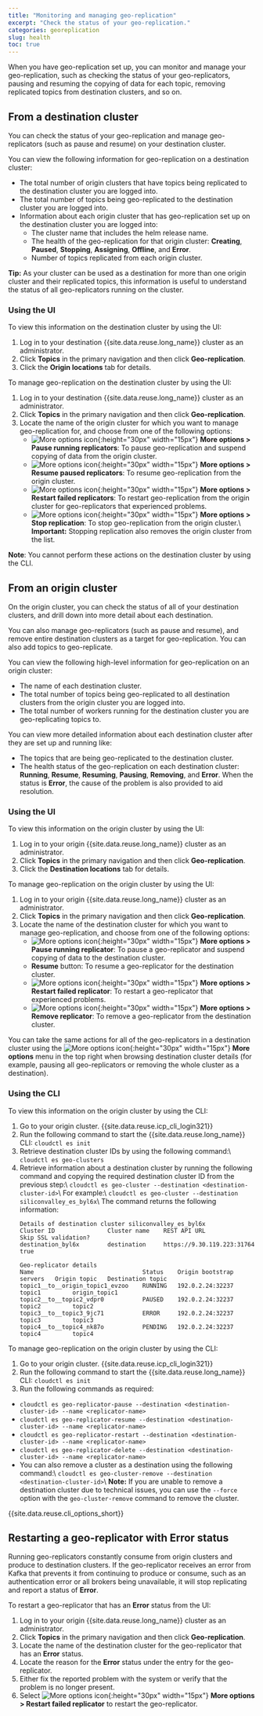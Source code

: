 ```yaml
---
title: "Monitoring and managing geo-replication"
excerpt: "Check the status of your geo-replication."
categories: georeplication
slug: health
toc: true
---
```

When you have geo-replication set up, you can monitor and manage your geo-replication, such as checking the status of your geo-replicators, pausing and resuming the copying of data for each topic, removing replicated topics from destination clusters, and so on.

## From a destination cluster

You can check the status of your geo-replication and manage geo-replicators (such as pause and resume) on your destination cluster.

You can view the following information for geo-replication on a destination cluster:

* The total number of origin clusters that have topics being replicated to the destination cluster you are logged into.
* The total number of topics being geo-replicated to the destination cluster you are logged into.
* Information about each origin cluster that has geo-replication set up on the destination cluster you are logged into:
    - The cluster name that includes the helm release name.
    - The health of the geo-replication for that origin cluster: **Creating**, **Paused**, **Stopping**, **Assigning**, **Offline**, and **Error**.
    - Number of topics replicated from each origin cluster.

**Tip:** As your cluster can be used as a destination for more than one origin cluster and their replicated topics, this information is useful to understand the status of all geo-replicators running on the cluster.

### Using the UI

To view this information on the destination cluster by using the UI:
1. Log in to your destination {{site.data.reuse.long_name}} cluster as an administrator.
2. Click **Topics** in the primary navigation and then click **Geo-replication**.
3. Click the **Origin locations** tab for details.

To manage geo-replication on the destination cluster by using the UI:
1. Log in to your destination {{site.data.reuse.long_name}} cluster as an administrator.
2. Click **Topics** in the primary navigation and then click **Geo-replication**.
3. Locate the name of the origin cluster for which you want to manage geo-replication for, and choose from one of the following options:
    - ![More options icon](../../../images/more_options.png "Three vertical dots for the more options icon at end of each row."){:height="30px" width="15px"} **More options > Pause running replicators**: To pause geo-replication and suspend copying of data from the origin cluster.
    - ![More options icon](../../../images/more_options.png "Three vertical dots for the more options icon at end of each row."){:height="30px" width="15px"} **More options > Resume paused replicators**: To resume geo-replication from the origin cluster.
    - ![More options icon](../../../images/more_options.png "Three vertical dots for the more options icon at end of each row."){:height="30px" width="15px"} **More options > Restart failed replicators**: To restart geo-replication from the origin cluster for geo-replicators that experienced problems.
    - ![More options icon](../../../images/more_options.png "Three vertical dots for the more options icon at end of each row."){:height="30px" width="15px"} **More options > Stop replication**: To stop geo-replication from the origin cluster.\\
      **Important:** Stopping replication also removes the origin cluster from the list.

**Note**: You cannot perform these actions on the destination cluster by using the CLI.

## From an origin cluster

On the origin cluster, you can check the status of all of your destination clusters, and drill down into more detail about each destination.

You can also manage geo-replicators (such as pause and resume), and remove entire destination clusters as a target for geo-replication. You can also add topics to geo-replicate.

You can view the following high-level information for geo-replication on an origin cluster:

* The name of each destination cluster.
* The total number of topics being geo-replicated to all destination clusters from the origin cluster you are logged into.
* The total number of workers running for the destination cluster you are geo-replicating topics to.

You can view more detailed information about each destination cluster after they are set up and running like:

* The topics that are being geo-replicated to the destination cluster.
* The health status of the geo-replication on each destination cluster: **Running**, **Resume**, **Resuming**, **Pausing**, **Removing**, and **Error**. When the status is **Error**, the cause of the problem is also provided to aid resolution.

### Using the UI

To view this information on the origin cluster by using the UI:
1. Log in to your origin {{site.data.reuse.long_name}} cluster as an administrator.
2. Click **Topics** in the primary navigation and then click **Geo-replication**.
3. Click the **Destination locations** tab for details.

To manage geo-replication on the origin cluster by using the UI:
1. Log in to your origin {{site.data.reuse.long_name}} cluster as an administrator.
2. Click **Topics** in the primary navigation and then click **Geo-replication**.
3. Locate the name of the destination cluster for which you want to manage geo-replication, and choose from one of the following options:
    - ![More options icon](../../../images/more_options.png "Three vertical dots for the more options icon at end of each row."){:height="30px" width="15px"} **More options > Pause running replicator**: To pause a geo-replicator and suspend copying of data to the destination cluster.
    - **Resume** button: To resume a geo-replicator for the destination cluster.
    - ![More options icon](../../../images/more_options.png "Three vertical dots for the more options icon at end of each row."){:height="30px" width="15px"} **More options > Restart failed replicator**: To restart a geo-replicator that experienced problems.
    - ![More options icon](../../../images/more_options.png "Three vertical dots for the more options icon at end of each row."){:height="30px" width="15px"} **More options > Remove replicator**: To remove a geo-replicator from the destination cluster.

You can take the same actions for all of the geo-replicators in a destination cluster using the ![More options icon](../../../images/more_options.png "Three vertical dots for the more options icon at end of each row."){:height="30px" width="15px"} **More options** menu in the top right when browsing  destination cluster details (for example, pausing all geo-replicators or removing the whole cluster as a destination).

### Using the CLI

To view this information on the origin cluster by using the CLI:
1. Go to your origin cluster. {{site.data.reuse.icp_cli_login321}}
2. Run the following command to start the {{site.data.reuse.long_name}} CLI: `cloudctl es init`
3. Retrieve destination cluster IDs by using the following command:\\
   `cloudctl es geo-clusters`
4. Retrieve information about a destination cluster by running the following command and copying the required destination cluster ID from the previous step:\\
   `cloudctl es geo-cluster --destination <destination-cluster-id>`\\
   For example:\\
   `cloudctl es geo-cluster --destination siliconvalley_es_byl6x`\\
   The command returns the following information:
   ```
   Details of destination cluster siliconvalley_es_byl6x
   Cluster ID               Cluster name    REST API URL                 Skip SSL validation?
   destination_byl6x        destination     https://9.30.119.223:31764   true

   Geo-replicator details
   Name                               Status    Origin bootstrap servers   Origin topic   Destination topic
   topic1__to__origin_topic1_evzoo    RUNNING   192.0.2.24:32237           topic1         origin_topic1
   topic2__to__topic2_vdpr0           PAUSED    192.0.2.24:32237           topic2         topic2
   topic3__to__topic3_9jc71           ERROR     192.0.2.24:32237           topic3         topic3
   topic4__to__topic4_nk87o           PENDING   192.0.2.24:32237           topic4         topic4
   ```

To manage geo-replication on the origin cluster by using the CLI:
1. Go to your origin cluster. {{site.data.reuse.icp_cli_login321}}
2. Run the following command to start the {{site.data.reuse.long_name}} CLI: `cloudctl es init`
3. Run the following commands as required:
  - `cloudctl es geo-replicator-pause --destination <destination-cluster-id> --name <replicator-name>`
  - `cloudctl es geo-replicator-resume --destination <destination-cluster-id> --name <replicator-name>`
  - `cloudctl es geo-replicator-restart --destination <destination-cluster-id> --name <replicator-name>`
  - `cloudctl es geo-replicator-delete --destination <destination-cluster-id> --name <replicator-name>`
  - You can also remove a cluster as a destination using the following command:\\
     `cloudctl es geo-cluster-remove --destination <destination-cluster-id>`\\
     **Note:** If you are unable to remove a destination cluster due to technical issues, you can use the `--force` option with the `geo-cluster-remove` command to remove the cluster.

{{site.data.reuse.cli_options_short}}

## Restarting a geo-replicator with Error status

Running geo-replicators constantly consume from origin clusters and produce to destination clusters. If the geo-replicator receives an error from Kafka that prevents it from continuing to produce or consume, such as an authentication error or all brokers being unavailable, it will stop replicating and report a status of **Error**.

To restart a geo-replicator that has an **Error** status from the UI:
1. Log in to your origin {{site.data.reuse.long_name}} cluster as an administrator.
2. Click **Topics** in the primary navigation and then click **Geo-replication**.
3. Locate the name of the destination cluster for the geo-replicator that has an **Error** status.
4. Locate the reason for the **Error** status under the entry for the geo-replicator.
5. Either fix the reported problem with the system or verify that the problem is no longer present.
6. Select ![More options icon](../../../images/more_options.png "Three vertical dots for the more options icon at end of each row."){:height="30px" width="15px"} **More options > Restart failed replicator** to restart the geo-replicator.
